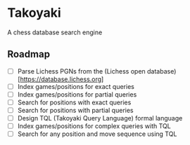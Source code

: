 # Takoyaki
A chess database search engine

## Roadmap
- [ ] Parse Lichess PGNs from the (Lichess open database)[https://database.lichess.org]
- [ ] Index games/positions for exact queries
- [ ] Index games/positions for partial queries
- [ ] Search for positions with exact queries
- [ ] Search for positions with partial queries
- [ ] Design TQL (Takoyaki Query Language) formal language
- [ ] Index games/positions for complex queries with TQL
- [ ] Search for any position and move sequence using TQL
